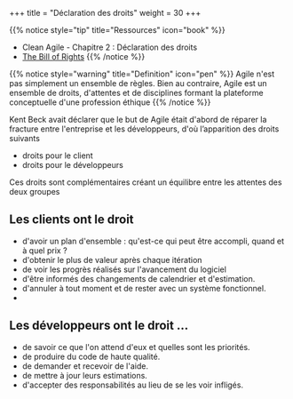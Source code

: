 +++
title = "Déclaration des droits"
weight = 30
+++

{{% notice style="tip" title="Ressources" icon="book" %}}
- Clean Agile - Chapitre 2 : Déclaration des droits
- [The Bill of Rights](https://www.informit.com/articles/article.aspx?p=2990402&seqNum=3)
{{% /notice %}}

{{% notice style="warning" title="Definition" icon="pen" %}}
Agile n'est pas simplement un ensemble de règles. Bien au contraire, Agile est un ensemble de droits, d'attentes et de disciplines formant la plateforme conceptuelle d'une profession éthique
{{% /notice %}}

Kent Beck avait déclarer que le but de Agile était d'abord de réparer la fracture entre l'entreprise et les développeurs, d'où l’apparition des droits suivants 
- droits pour le client
- droits pour le développeurs

Ces droits sont complémentaires créant un équilibre entre les attentes des deux groupes

## Les clients ont le droit 
- d'avoir un plan d'ensemble : qu'est-ce qui peut être accompli, quand et à quel prix ?
- d'obtenir le plus de valeur après chaque itération
- de voir les progrès réalisés sur l'avancement du logiciel
- d'être informés des changements de calendrier et d'estimation.
- d'annuler à tout moment et de rester avec un système fonctionnel.
- 
## Les développeurs ont le droit ...
- de savoir ce que l'on attend d'eux et quelles sont les priorités.
- de produire du code de haute qualité.
- de demander et recevoir de l'aide.
- de mettre à jour leurs estimations.
- d'accepter des responsabilités au lieu de se les voir infligés.